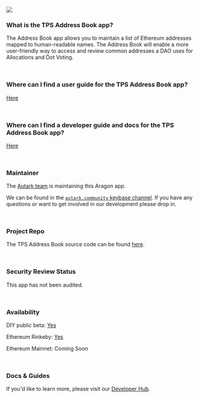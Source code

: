 <br>

<img src='https://cdn-images-1.medium.com/max/2160/1*rWT5UnmQ-dME9g-lJ8y0cw.png' />

<br>

### What is the TPS Address Book app?

The Address Book app allows you to maintain a list of Ethereum addresses mapped to human-readable names. The Address Book will enable a more user-friendly way to access and review common addresses a DAO uses for Allocations and Dot Voting.

<br>

### Where can I find a user guide for the TPS Address Book app?

[Here](https://www.burrrata.ch/hack.aragon4all/docs/sync/address-book-user-guide)

<br>

### Where can I find a developer guide and docs for the TPS Address Book app?

[Here](https://www.burrrata.ch/hack.aragon4all/docs/sync/address-book-dev-guide)

<br>

### Maintainer 

The [Autark team](https://github.com/AutarkLabs/planning-suite) is maintaining this Aragon app.

We can be found in the [`autark.community` keybase channel](https://keybase.io/team/autark.community). If you have any questions or want to get involved in our development please drop in.

<br>

### Project Repo 

The TPS Address Book source code can be found [here](https://github.com/AutarkLabs/planning-suite).

<br>

### Security Review Status 

This app has not been audited.

<br>

### Availability 

DIY public beta: [Yes](https://www.burrrata.ch/hack.aragon4all/docs/sync/address-book-dev-guide)

Ethereum Rinkeby: [Yes](https://www.burrrata.ch/hack.aragon4all/docs/sync/address-book-dev-guide)

Ethereum Mainnet: Coming Soon

<br>

### Docs & Guides

If you'd like to learn more, please visit our [Developer Hub](https://www.burrrata.ch/hack.aragon4all/docs/sync/address-book-readme).

<br>
